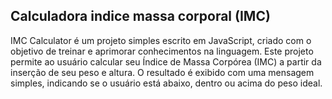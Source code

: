 ## Calculadora indice massa corporal (IMC)

IMC Calculator é um projeto simples escrito em JavaScript, 
criado com o objetivo de treinar e aprimorar conhecimentos na 
linguagem. Este projeto permite ao usuário calcular seu Índice de 
Massa Corpórea (IMC) a partir da inserção de seu peso e altura. O 
resultado é exibido com uma mensagem simples, indicando se o usuário 
está abaixo, dentro ou acima do peso ideal.
